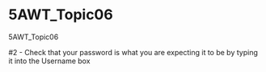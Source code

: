 # 5AWT_Topic06
5AWT_Topic06

#2 - Check that your password is what you are expecting it to be by typing it into the Username box
